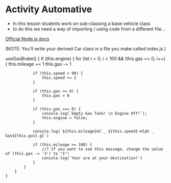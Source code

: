 # Activity Automative

- In this lesson students work on sub-classing a base vehicle class
- to do this we need a way of importing / using code from a different file...

[Official Node.js docs](https://nodejs.org/docs/v0.4.2/api/modules.html#all_Together...)

(NOTE: You'll write your derived Car class in a file you make called index.js.)


useGasBrake() {
        if (this.engine) {
            for (let i = 0; i < 100 && !this.gas == 0; i++) {
                this.mileage += 1
                this.gas -= 1

                if (this.speed < 90) {
                    this.speed += 2
                }

                if (this.gas <= 0) {
                    this.gas = 0
                }

                if (this.gas === 0) {
                    console.log(`Empty Gas Tank! \n Engine Off!`);
                    this.engine = false;
                }

                console.log(`${this.mileage}ml _ ${this.speed}-mlph _ Gas${this.gas}.gl`)

                if (this.mileage >= 100) {
                    //? If you want to see this massage, change the value of (this.gas -= '3') to "1"!
                    console.log(`Your are at your destination!`)
                }
            }
        }
    }